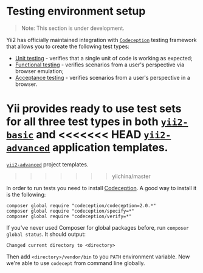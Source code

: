 Testing environment setup
======================

> Note: This section is under development.

Yii2 has officially maintained integration with [`Codeception`](https://github.com/Codeception/Codeception) testing
framework that allows you to create the following test types:

- [Unit testing](test-unit.md) - verifies that a single unit of code is working as expected;
- [Functional testing](test-functional.md) - verifies scenarios from a user's perspective via browser emulation;
- [Acceptance testing](test-acceptance.md) - verifies scenarios from a user's perspective in a browser.

Yii provides ready to use test sets for all three test types in both
[`yii2-basic`](https://github.com/yiisoft/yii2/tree/master/apps/basic) and
<<<<<<< HEAD
[`yii2-advanced`](https://github.com/yiisoft/yii2/tree/master/apps/advanced) application templates.
=======
[`yii2-advanced`](https://github.com/yiisoft/yii2/tree/master/apps/advanced) project templates.
>>>>>>> yiichina/master

In order to run tests you need to install [Codeception](https://github.com/Codeception/Codeception). A good way to
install it is the following:

```
composer global require "codeception/codeception=2.0.*"
composer global require "codeception/specify=*"
composer global require "codeception/verify=*"
```

If you've never used Composer for global packages before, run `composer global status`. It should output:

```
Changed current directory to <directory>
```

Then add `<directory>/vendor/bin` to you `PATH` environment variable. Now we're able to use `codecept` from command
line globally.
